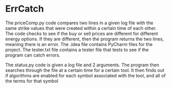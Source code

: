 # ErrCatch
The priceComp.py code compares two lines in a given log file with the same strike values that were created within a certain time of each other.
The code checks to see if the buy or sell prices are different for different energy options.
If they are different, then the program returns the two lines, meaning there is an error.
The .idea file contains PyCharm files for the project.
The tester.txt file contains a tester file that tests to see if the program can catch errors.

The status.py code is given a log file and 2 arguments. The program then searches through the file at a certain time for a certain tool.
It then finds out if algorithms are enabled for each symbol associated with the tool, and all of the terms for that symbol
